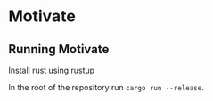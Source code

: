 # Motivate
## Running Motivate
Install rust using [rustup](https://rustup.rs)

In the root of the repository run `cargo run --release`.
